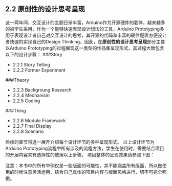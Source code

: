 ## 2.2 原创性的设计思考呈现
这一两年间，交互设计的主题日渐丰富，Arduino作为开源硬件的载体，越来越多的被学生采用，作为一个能够快速表现设计想法的工具，Arduino Prototyping多用于表现设计者自己对交互设计的思考，其开源的代码和丰富的硬件配置方便设计者快速的实现自己的Design Thinking，因此，在**原创性的设计思考呈现**部分主要以Arduino Prototyping的过程展现这一类型的作品集呈现形式，其过程大致包含以下的设计步骤：
###Story
* 2.2.1 Story Telling
* 2.2.2 Former Experiment

###Theory
* 2.2.3 Backgroung Research
* 2.2.4 Mechanism
* 2.2.5 Coding

###Thing
* 2.2.6 Module Framework
* 2.2.7 Final Display
* 2.2.8 Scenario

后续的章节将逐一展开介绍每个设计环节的多种呈现形式。
以上设计环节为Arduino Prototyping流程中所有涉及的流程方法，学生在使用时，需要结合项目的开展内容来有选择性的使用以上步骤。
项目整体的呈现效果请参照下图：



注意：本书中的所有举例仅是一些版面的可能性，并不能涵盖所有版面，所以做使用的时候注意灵活运用，结合自己具体的项目内容与版面风格进行，切不可完全照搬。